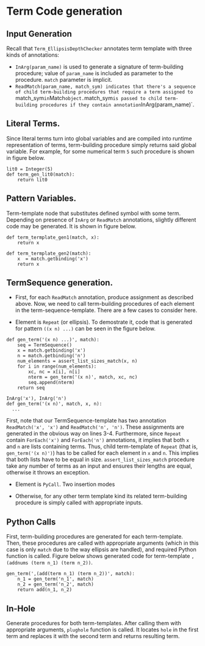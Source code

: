 # Term Code generation

## Input Generation
Recall that `Term_EllipsisDepthChecker` annotates term template with three kinds of annotations:
* `InArg(param_name)` is used to generate a signature of term-building procedure; value of `param_name` is included as parameter to the procedure. `match` parameter is implicit. 
* `ReadMatch(param_name, match_sym) indicates that there's a sequence of child term-building procedures that require a term assigned to `match_sym` in `Match` object. `match_sym` is passed to child term-building procedures if they contain annotation `InArg(param_name)`.

## Literal Terms.
Since literal terms turn into global variables and are compiled into runtime representation of terms, term-building procedure simply returns said global variable. For example, for some numerical term `5` such procedure is shown in figure below. 

```
lit0 = Integer(5)
def term_gen_lit0(match):
	return lit0
```

## Pattern Variables.
Term-template node that substitutes defined symbol with some term. Depending on presence of `InArg` or `ReadMatch` annotations, slightly different code may be generated. It is shown in figure below.

```
def term_termplate_gen1(match, x):
	return x

def term_termplate_gen2(match):
	x  = match.getbinding('x')
	return x
```


## TermSequence generation.

* First, for each `ReadMatch` annotation, produce assignment as described above. Now, we need to call term-building procedures of each element in the term-sequence-template. There are a few cases to consider here. 

* Element is `Repeat` (or ellipsis). To demostrate it, code that is generated for pattern `((x n) ...)` can be seen in the figure below. 
```
def gen_term('(x n) ...)', match):
	seq = TermSequence()
	x = match.getbinding('x')
	n = match.getbinding('n')
	num_elements = assert_list_sizes_match(x, n)
	for i in range(num_elements):
		xc, nc = x[i], n[i]
		nterm = gen_term('(x n)', match, xc, nc)
		seq.append(nterm)
	return seq

InArg('x'), InArg('n')
def gen_term('(x n)', match, x, n):
  ...
```
First, note that our TermSequence-template has two annotation `ReadMatch('x', 'x')` and `ReadMatch('n', 'n')`. These assignments are generated in the obvious way on lines 3-4. Furthermore, since `Repeat` contain `ForEach('x')` and `ForEach('n')` annotations, it implies that both `x` and `n` are lists containing terms. Thus, child term-template of `Repeat` (that is, `gen_term('(x n)')`)  has to be called for each element in `x` and `n`. This implies that both lists have to be equal in size. `assert_list_sizes_match` procedure take any number of terms as an input and ensures their lengths are equal, otherwise it throws an exception. 


* Element is `PyCall`. Two insertion modes

* Otherwise, for any other term template kind its related term-building procedure is simply called with appropriate inputs.


## Python Calls
First, term-building procedures are generated for each term-template. Then, these procedures are called with appropriate arguments (which in this case is only `match` due to the way ellipsis are handled), and required Python function is called. Figure below shows generated code for term-template `,(addnums (term n_1) (term n_2))`.

```
gen_term(',(add(term n_1) (term n_2))', match):
	n_1 = gen_term('n_1', match)
	n_2 = gen_term('n_2', match)
	return add(n_1, n_2)
```

## In-Hole
Generate procedures for both term-templates. After calling them with appropriate arguments, `plughole` function is called. It locates `hole` in the first term and replaces it with the second term and returns resulting term.
